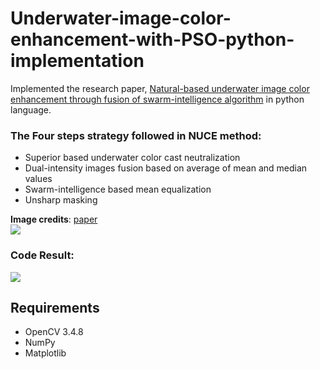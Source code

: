 # Underwater-image-color-enhancement-with-PSO-python-implementation

Implemented the research paper, [Natural-based underwater image color enhancement through fusion of swarm-intelligence algorithm](http://umpir.ump.edu.my/id/eprint/26347/) in python language. <br />
### The Four steps strategy followed in NUCE method:
- Superior based underwater color cast neutralization
- Dual-intensity images fusion based on average of mean and median values
- Swarm-intelligence based mean equalization
- Unsharp masking

**Image credits**: [paper](http://umpir.ump.edu.my/id/eprint/26347/) <br />
![](https://github.com/prashamsatalla/Underwater-image-color-enhancement-with-PSO-python-implementation/blob/main/NUCE_flowchart.png)
### Code Result:
![](https://github.com/prashamsatalla/Underwater-image-color-enhancement-with-PSO-python-implementation/blob/main/results/output.jpg)
## Requirements
- OpenCV 3.4.8
- NumPy
- Matplotlib
